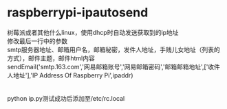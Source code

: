 # raspberrypi-ipautosend
树莓派或者其他什么linux，使用dhcp时自动发送获取到的ip地址<br>
修改最后一行中的参数<br>
smtp服务器地址、邮箱用户名，邮箱秘密，发件人地址，手贱儿女地址（列表的方式），邮件主题，邮件html内容<br>
sendEmail('smtp.163.com','网易邮箱账号','网易邮箱密码','邮箱邮箱地址',['收件人地址'],'IP Address Of Raspberry Pi',ipaddr)<br>
<br>
<br>
python ip.py测试成功后添加至/etc/rc.local
